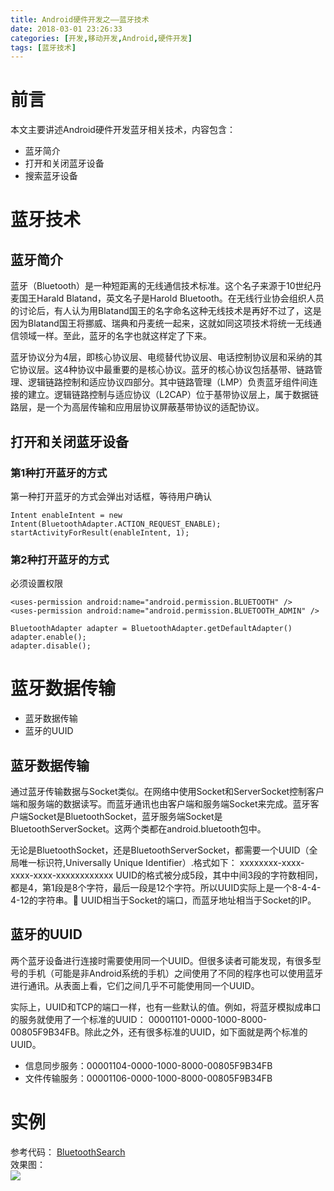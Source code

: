 ```yaml
---
title: Android硬件开发之——蓝牙技术
date: 2018-03-01 23:26:33
categories: [开发,移动开发,Android,硬件开发]
tags: [蓝牙技术]
---
```

# 前言 
本文主要讲述Android硬件开发蓝牙相关技术，内容包含：  

- 蓝牙简介
- 打开和关闭蓝牙设备
- 搜索蓝牙设备

<!--more-->

# 蓝牙技术 

## 蓝牙简介
蓝牙（Bluetooth）是一种短距离的无线通信技术标准。这个名子来源于10世纪丹麦国王Harald Blatand，英文名子是Harold Bluetooth。在无线行业协会组织人员的讨论后，有人认为用Blatand国王的名字命名这种无线技术是再好不过了，这是因为Blatand国王将挪威、瑞典和丹麦统一起来，这就如同这项技术将统一无线通信领域一样。至此，蓝牙的名字也就这样定了下来。   

蓝牙协议分为4层，即核心协议层、电缆替代协议层、电话控制协议层和采纳的其它协议层。这4种协议中最重要的是核心协议。蓝牙的核心协议包括基带、链路管理、逻辑链路控制和适应协议四部分。其中链路管理（LMP）负责蓝牙组件间连接的建立。逻辑链路控制与适应协议（L2CAP）位于基带协议层上，属于数据链路层，是一个为高层传输和应用层协议屏蔽基带协议的适配协议。
## 打开和关闭蓝牙设备  
### 第1种打开蓝牙的方式  
第一种打开蓝牙的方式会弹出对话框，等待用户确认 

	Intent enableIntent = new Intent(BluetoothAdapter.ACTION_REQUEST_ENABLE);
	startActivityForResult(enableIntent, 1);

### 第2种打开蓝牙的方式    

必须设置权限

	<uses-permission android:name="android.permission.BLUETOOTH" />
	<uses-permission android:name="android.permission.BLUETOOTH_ADMIN" />

	BluetoothAdapter adapter = BluetoothAdapter.getDefaultAdapter()
	adapter.enable();
	adapter.disable();
# 蓝牙数据传输 

- 蓝牙数据传输
- 蓝牙的UUID

## 蓝牙数据传输
通过蓝牙传输数据与Socket类似。在网络中使用Socket和ServerSocket控制客户端和服务端的数据读写。而蓝牙通讯也由客户端和服务端Socket来完成。蓝牙客户端Socket是BluetoothSocket，蓝牙服务端Socket是BluetoothServerSocket。这两个类都在android.bluetooth包中。

无论是BluetoothSocket，还是BluetoothServerSocket，都需要一个UUID（全局唯一标识符,Universally Unique Identifier）.格式如下：
xxxxxxxx-xxxx-xxxx-xxxx-xxxxxxxxxxxx
UUID的格式被分成5段，其中中间3段的字符数相同，都是4，第1段是8个字符，最后一段是12个字符。所以UUID实际上是一个8-4-4-4-12的字符串。
UUID相当于Socket的端口，而蓝牙地址相当于Socket的IP。  

## 蓝牙的UUID

两个蓝牙设备进行连接时需要使用同一个UUID。但很多读者可能发现，有很多型号的手机（可能是非Android系统的手机）之间使用了不同的程序也可以使用蓝牙进行通讯。从表面上看，它们之间几乎不可能使用同一个UUID。

实际上，UUID和TCP的端口一样，也有一些默认的值。例如，将蓝牙模拟成串口的服务就使用了一个标准的UUID：
00001101-0000-1000-8000-00805F9B34FB。除此之外，还有很多标准的UUID，如下面就是两个标准的UUID。

- 信息同步服务：00001104-0000-1000-8000-00805F9B34FB
- 文件传输服务：00001106-0000-1000-8000-00805F9B34FB


# 实例 
参考代码： [BluetoothSearch][1]  
效果图：  
![][2] 


[1]: https://github.com/PGzxc/BluetoothSearch
[2]: http://p4ub8kcva.bkt.clouddn.com/bluetooth-search.png




